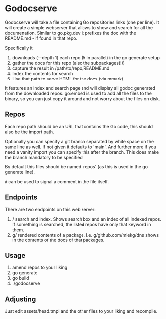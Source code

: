 # Godocserve

Godocserve will take a file containing Go repositories links (one per line). It will create a simple
webserver that allows to show and search for all the documenation. Similar to go.pkg.dev it prefixes
the doc with the README.md - if found in that repo.

Specifically it

1. downloads (--depth 1) each repo (5 in parallel) in the go generate setup
2. gather the docs for this repo (also the subpackages(!))
3. capture the result in /path/to/repo/README.md
4. Index the contents for search
5. Use that path to serve HTML for the docs (via mmark)

It features an index and search page and will display all godoc generated from the downloaded repos.
go:embed is used to add all the files to the binary, so you can just copy it around and not worry
about the files on disk.

## Repos

Each repo path should be an URL that contains the Go code, this should also be the import path.

Optionally you can specify a git branch separated by white space on the same line as well. If not
given it defaults to 'main'. And further more if you need a vanity import you can specify this after
the branch. This does make the branch mandatory to be specified.

By default this files should be named 'repos' (as this is used in the go generate line).

`#` can be used to signal a comment in the file itself.

## Endpoints

There are two endpoints on this web server:

1. / search and index. Shows search box and an index of all indexed repos.
   If something is searched, the listed repos have only that keyword in them.
2. g/ rendered contents of a package. I.e. g/github.com/miekg/dns shows in the contents
  of the docs of that packages.

## Usage

1. amend repos to your liking
2. go generate
3. go build
4. ./godocserve

## Adjusting

Just edit assets/head.tmpl and the other files to your liking and recompile.
